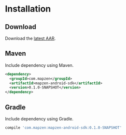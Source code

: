 # Installation

## Download

Download the [latest AAR](https://oss.sonatype.org/content/repositories/snapshots/com/mapzen/mapzen-android-sdk/0.1.0-SNAPSHOT/).

## Maven

Include dependency using Maven.

```xml
<dependency>
  <groupId>com.mapzen</groupId>
  <artifactId>mapzen-android-sdk</artifactId>
  <version>0.1.0-SNAPSHOT</version>
</dependency>
```

## Gradle

Include dependency using Gradle.

```groovy
compile 'com.mapzen:mapzen-android-sdk:0.1.0-SNAPSHOT'
```
